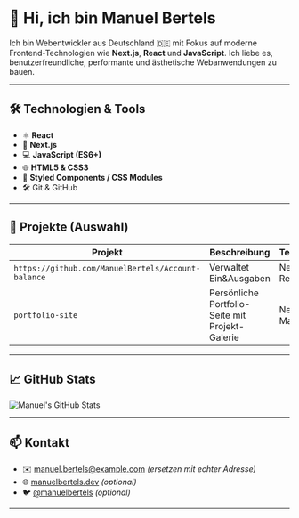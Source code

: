 # 👋 Hi, ich bin Manuel Bertels

Ich bin Webentwickler aus Deutschland 🇩🇪 mit Fokus auf moderne Frontend-Technologien wie **Next.js**, **React** und **JavaScript**. Ich liebe es, benutzerfreundliche, performante und ästhetische Webanwendungen zu bauen.

---

## 🛠️ Technologien & Tools

- ⚛️ **React**
- 🚀 **Next.js**
- 💻 **JavaScript (ES6+)**
- 🌐 **HTML5 & CSS3**
- 🎨 **Styled Components / CSS Modules**
- 🛠️ Git & GitHub

---

## 📂 Projekte (Auswahl)

| Projekt            | Beschreibung                                  | Technologien            |
|--------------------|-----------------------------------------------|--------------------------|
| `https://github.com/ManuelBertels/Account-balance` | Verwaltet Ein&Ausgaben       | Next.js, React, CSS      |
| `portfolio-site`      | Persönliche Portfolio-Seite mit Projekt-Galerie | Next.js, CSS, Markdown   |

---

## 📈 GitHub Stats

![Manuel's GitHub Stats](https://github-readme-stats.vercel.app/api?username=manuelbertels&show_icons=true&theme=tokyonight)

---

## 📫 Kontakt

- ✉️ manuel.bertels@example.com *(ersetzen mit echter Adresse)*
- 🌐 [manuelbertels.dev](https://manuelbertels.dev) *(optional)*
- 🐦 [@manuelbertels](https://twitter.com/manuelbertels) *(optional)*

---
